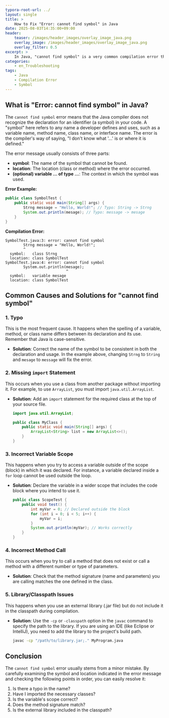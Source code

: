 ```yaml
---
typora-root-url: ../
layout: single
title: >
    How to Fix "Error: cannot find symbol" in Java
date: 2025-08-03T14:35:00+09:00
header:
    teaser: /images/header_images/overlay_image_java.png
    overlay_image: /images/header_images/overlay_image_java.png
    overlay_filter: 0.5
excerpt: >
    In Java, "cannot find symbol" is a very common compilation error that occurs when the compiler cannot find the identifier (variable, method, class, etc.) used in the code. This article explains its causes and solutions.
categories:
    - en_Troubleshooting
tags:
    - Java
    - Compilation Error
    - Symbol
---
```


## What is "Error: cannot find symbol" in Java?

The `cannot find symbol` error means that the Java compiler does not recognize the declaration for an identifier (a symbol) in your code. A "symbol" here refers to any name a developer defines and uses, such as a variable name, method name, class name, or interface name. The error is the compiler's way of saying, "I don't know what '...' is or where it is defined."

The error message usually consists of three parts:
- **symbol**: The name of the symbol that cannot be found.
- **location**: The location (class or method) where the error occurred.
- **(optional) variable ... of type ...**: The context in which the symbol was used.

**Error Example:**
```java
public class SymbolTest {
    public static void main(String[] args) {
        Strng message = "Hello, World!"; // Typo: String -> Strng
        System.out.println(mesage); // Typo: message -> mesage
    }
}
```

**Compilation Error:**
```
SymbolTest.java:3: error: cannot find symbol
        Strng message = "Hello, World!";
        ^
  symbol:   class Strng
  location: class SymbolTest
SymbolTest.java:4: error: cannot find symbol
        System.out.println(mesage);
                           ^
  symbol:   variable mesage
  location: class SymbolTest
```

## Common Causes and Solutions for "cannot find symbol"

### 1. Typo

This is the most frequent cause. It happens when the spelling of a variable, method, or class name differs between its declaration and its use. Remember that Java is case-sensitive.

- **Solution**: Correct the name of the symbol to be consistent in both the declaration and usage. In the example above, changing `Strng` to `String` and `mesage` to `message` will fix the error.

### 2. Missing `import` Statement

This occurs when you use a class from another package without importing it. For example, to use `ArrayList`, you must import `java.util.ArrayList`.

- **Solution**: Add an `import` statement for the required class at the top of your source file.
    ```java
    import java.util.ArrayList;

    public class MyClass {
        public static void main(String[] args) {
            ArrayList<String> list = new ArrayList<>();
        }
    }
    ```

### 3. Incorrect Variable Scope

This happens when you try to access a variable outside of the scope (block) in which it was declared. For instance, a variable declared inside a `for` loop cannot be used outside the loop.

- **Solution**: Declare the variable in a wider scope that includes the code block where you intend to use it.
    ```java
    public class ScopeTest {
        public void test() {
            int myVar = 0; // Declared outside the block
            for (int i = 0; i < 5; i++) {
                myVar = i;
            }
            System.out.println(myVar); // Works correctly
        }
    }
    ```

### 4. Incorrect Method Call

This occurs when you try to call a method that does not exist or call a method with a different number or type of parameters.

- **Solution**: Check that the method signature (name and parameters) you are calling matches the one defined in the class.

### 5. Library/Classpath Issues

This happens when you use an external library (.jar file) but do not include it in the classpath during compilation.

- **Solution**: Use the `-cp` or `-classpath` option in the `javac` command to specify the path to the library. If you are using an IDE (like Eclipse or IntelliJ), you need to add the library to the project's build path.
    ```bash
    javac -cp "/path/to/library.jar;." MyProgram.java
    ```

## Conclusion

The `cannot find symbol` error usually stems from a minor mistake. By carefully examining the symbol and location indicated in the error message and checking the following points in order, you can easily resolve it:
1.  Is there a typo in the name?
2.  Have I imported the necessary classes?
3.  Is the variable's scope correct?
4.  Does the method signature match?
5.  Is the external library included in the classpath?

